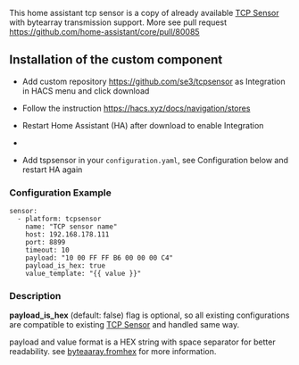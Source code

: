 This home assistant tcp sensor is a copy of already available 
[TCP Sensor](https://www.home-assistant.io/integrations/tcp/) with bytearray transmission support. More see pull request https://github.com/home-assistant/core/pull/80085

## Installation of the custom component

* Add custom repository https://github.com/se3/tcpsensor as Integration in HACS menu and click download
* Follow the instruction https://hacs.xyz/docs/navigation/stores

* Restart Home Assistant (HA) after download to enable Integration
* 
* Add tspsensor in your ```configuration.yaml```, see Configuration below and restart HA again 

### Configuration Example
```
sensor:
  - platform: tcpsensor
    name: "TCP sensor name"
    host: 192.168.178.111
    port: 8899
    timeout: 10
    payload: "10 00 FF FF B6 00 00 00 C4"
    payload_is_hex: true
    value_template: "{{ value }}"
```

### Description
**payload_is_hex** (default: false) flag is optional, so all existing configurations are compatible to existing [TCP Sensor](https://www.home-assistant.io/integrations/tcp/) and handled same way.

payload and value format is a HEX string with space separator for better readability. see [byteaaray.fromhex](https://docs.python.org/dev/library/stdtypes.html#bytearray.fromhex) for more information.
